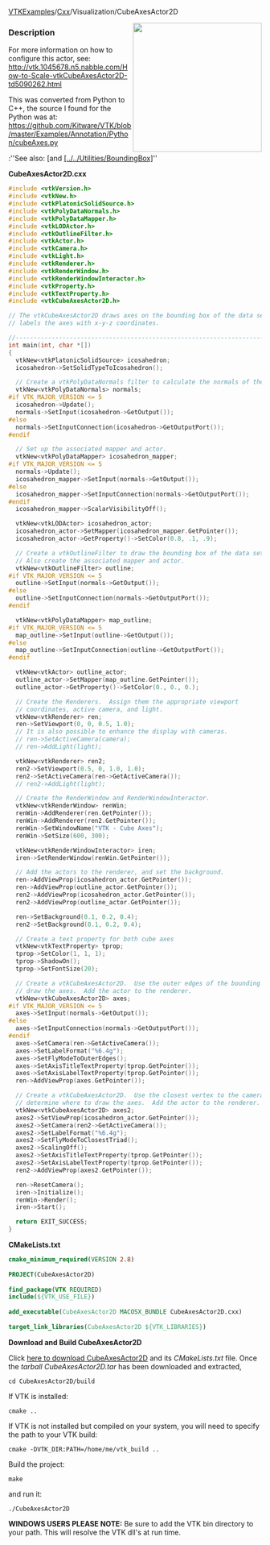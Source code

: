 [VTKExamples](Home)/[Cxx](Cxx)/Visualization/CubeAxesActor2D

<img align="right" src="https://github.com/lorensen/VTKExamples/raw/master/Testing/Baseline/Visualization/TestCubeAxesActor2D.png" width="256" />

### Description
For more information on how to configure this actor, see:<br>
http://vtk.1045678.n5.nabble.com/How-to-Scale-vtkCubeAxesActor2D-td5090262.html

This was converted from Python to C++, the source I found for the Python was at:<br>
https://github.com/Kitware/VTK/blob/master/Examples/Annotation/Python/cubeAxes.py

:''See also: [and [[../../Utilities/BoundingBox]]([../../PolyData/Outline]])''

**CubeAxesActor2D.cxx**
```c++
#include <vtkVersion.h>
#include <vtkNew.h>
#include <vtkPlatonicSolidSource.h>
#include <vtkPolyDataNormals.h>
#include <vtkPolyDataMapper.h>
#include <vtkLODActor.h>
#include <vtkOutlineFilter.h>
#include <vtkActor.h>
#include <vtkCamera.h>
#include <vtkLight.h>
#include <vtkRenderer.h>
#include <vtkRenderWindow.h>
#include <vtkRenderWindowInteractor.h>
#include <vtkProperty.h>
#include <vtkTextProperty.h>
#include <vtkCubeAxesActor2D.h>

// The vtkCubeAxesActor2D draws axes on the bounding box of the data set and
// labels the axes with x-y-z coordinates.

//----------------------------------------------------------------------------//
int main(int, char *[])
{
  vtkNew<vtkPlatonicSolidSource> icosahedron;
  icosahedron->SetSolidTypeToIcosahedron();

  // Create a vtkPolyDataNormals filter to calculate the normals of the data set.
  vtkNew<vtkPolyDataNormals> normals;
#if VTK_MAJOR_VERSION <= 5
  icosahedron->Update();
  normals->SetInput(icosahedron->GetOutput());
#else
  normals->SetInputConnection(icosahedron->GetOutputPort());
#endif

  // Set up the associated mapper and actor.
  vtkNew<vtkPolyDataMapper> icosahedron_mapper;
#if VTK_MAJOR_VERSION <= 5
  normals->Update();
  icosahedron_mapper->SetInput(normals->GetOutput());
#else
  icosahedron_mapper->SetInputConnection(normals->GetOutputPort());
#endif
  icosahedron_mapper->ScalarVisibilityOff();

  vtkNew<vtkLODActor> icosahedron_actor;
  icosahedron_actor->SetMapper(icosahedron_mapper.GetPointer());
  icosahedron_actor->GetProperty()->SetColor(0.8, .1, .9);

  // Create a vtkOutlineFilter to draw the bounding box of the data set.
  // Also create the associated mapper and actor.
  vtkNew<vtkOutlineFilter> outline;
#if VTK_MAJOR_VERSION <= 5
  outline->SetInput(normals->GetOutput());
#else
  outline->SetInputConnection(normals->GetOutputPort());
#endif

  vtkNew<vtkPolyDataMapper> map_outline;
#if VTK_MAJOR_VERSION <= 5
  map_outline->SetInput(outline->GetOutput());
#else
  map_outline->SetInputConnection(outline->GetOutputPort());
#endif

  vtkNew<vtkActor> outline_actor;
  outline_actor->SetMapper(map_outline.GetPointer());
  outline_actor->GetProperty()->SetColor(0., 0., 0.);

  // Create the Renderers.  Assign them the appropriate viewport
  // coordinates, active camera, and light.
  vtkNew<vtkRenderer> ren;
  ren->SetViewport(0, 0, 0.5, 1.0);
  // It is also possible to enhance the display with cameras.
  // ren->SetActiveCamera(camera);
  // ren->AddLight(light);

  vtkNew<vtkRenderer> ren2;
  ren2->SetViewport(0.5, 0, 1.0, 1.0);
  ren2->SetActiveCamera(ren->GetActiveCamera());
  // ren2->AddLight(light);

  // Create the RenderWindow and RenderWindowInteractor.
  vtkNew<vtkRenderWindow> renWin;
  renWin->AddRenderer(ren.GetPointer());
  renWin->AddRenderer(ren2.GetPointer());
  renWin->SetWindowName("VTK - Cube Axes");
  renWin->SetSize(600, 300);

  vtkNew<vtkRenderWindowInteractor> iren;
  iren->SetRenderWindow(renWin.GetPointer());

  // Add the actors to the renderer, and set the background.
  ren->AddViewProp(icosahedron_actor.GetPointer());
  ren->AddViewProp(outline_actor.GetPointer());
  ren2->AddViewProp(icosahedron_actor.GetPointer());
  ren2->AddViewProp(outline_actor.GetPointer());

  ren->SetBackground(0.1, 0.2, 0.4);
  ren2->SetBackground(0.1, 0.2, 0.4);

  // Create a text property for both cube axes
  vtkNew<vtkTextProperty> tprop;
  tprop->SetColor(1, 1, 1);
  tprop->ShadowOn();
  tprop->SetFontSize(20);

  // Create a vtkCubeAxesActor2D.  Use the outer edges of the bounding box to
  // draw the axes.  Add the actor to the renderer.
  vtkNew<vtkCubeAxesActor2D> axes;
#if VTK_MAJOR_VERSION <= 5
  axes->SetInput(normals->GetOutput());
#else
  axes->SetInputConnection(normals->GetOutputPort());
#endif
  axes->SetCamera(ren->GetActiveCamera());
  axes->SetLabelFormat("%6.4g");
  axes->SetFlyModeToOuterEdges();
  axes->SetAxisTitleTextProperty(tprop.GetPointer());
  axes->SetAxisLabelTextProperty(tprop.GetPointer());
  ren->AddViewProp(axes.GetPointer());

  // Create a vtkCubeAxesActor2D.  Use the closest vertex to the camera to
  // determine where to draw the axes.  Add the actor to the renderer.
  vtkNew<vtkCubeAxesActor2D> axes2;
  axes2->SetViewProp(icosahedron_actor.GetPointer());
  axes2->SetCamera(ren2->GetActiveCamera());
  axes2->SetLabelFormat("%6.4g");
  axes2->SetFlyModeToClosestTriad();
  axes2->ScalingOff();
  axes2->SetAxisTitleTextProperty(tprop.GetPointer());
  axes2->SetAxisLabelTextProperty(tprop.GetPointer());
  ren2->AddViewProp(axes2.GetPointer());

  ren->ResetCamera();
  iren->Initialize();
  renWin->Render();
  iren->Start();

  return EXIT_SUCCESS;
}
```
**CMakeLists.txt**
```cmake
cmake_minimum_required(VERSION 2.8)
 
PROJECT(CubeAxesActor2D)
 
find_package(VTK REQUIRED)
include(${VTK_USE_FILE})
 
add_executable(CubeAxesActor2D MACOSX_BUNDLE CubeAxesActor2D.cxx)
 
target_link_libraries(CubeAxesActor2D ${VTK_LIBRARIES})
```

**Download and Build CubeAxesActor2D**

Click [here to download CubeAxesActor2D](https://github.com/lorensen/VTKWikiExamplesTarballs/raw/master/CubeAxesActor2D.tar) and its *CMakeLists.txt* file.
Once the *tarball CubeAxesActor2D.tar* has been downloaded and extracted,
```
cd CubeAxesActor2D/build 
```
If VTK is installed:
```
cmake ..
```
If VTK is not installed but compiled on your system, you will need to specify the path to your VTK build:
```
cmake -DVTK_DIR:PATH=/home/me/vtk_build ..
```
Build the project:
```
make
```
and run it:
```
./CubeAxesActor2D
```
**WINDOWS USERS PLEASE NOTE:** Be sure to add the VTK bin directory to your path. This will resolve the VTK dll's at run time.

